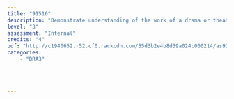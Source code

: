 ```yaml
---
title: "91516"
description: "Demonstrate understanding of the work of a drama or theatre theorist or practitioner"
level: "3"
assessment: "Internal"
credits: "4"
pdf: "http://c1940652.r52.cf0.rackcdn.com/55d3b2e4b8d39a024c000214/as91516.pdf"
categories:
    - "DRA3"
    
    
    
    
---
```

